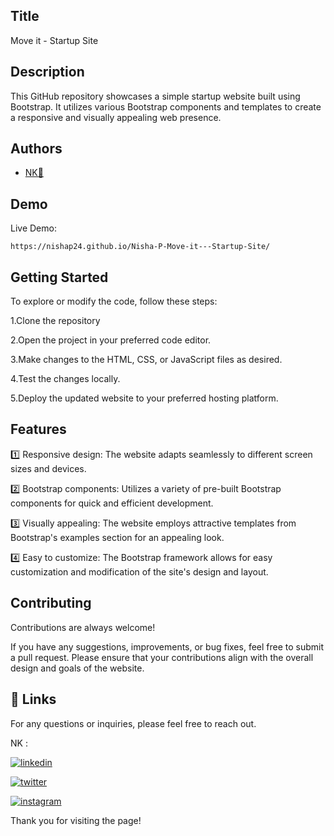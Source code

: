 ## Title

Move it - Startup Site
## Description 

This GitHub repository showcases a simple startup website built using Bootstrap. It utilizes various Bootstrap components and templates to create a responsive and visually appealing web presence.
## Authors

- [NK💛](https://www.github.com/nishap24) 


## Demo

Live Demo: 

    https://nishap24.github.io/Nisha-P-Move-it---Startup-Site/
    
## Getting Started

To explore or modify the code, follow these steps:

1.Clone the repository

2.Open the project in your preferred code editor.

3.Make changes to the HTML, CSS, or JavaScript files as desired.

4.Test the changes locally.

5.Deploy the updated website to your preferred hosting platform.


## Features

1️⃣  Responsive design: The website adapts seamlessly to different screen sizes and devices.

2️⃣  Bootstrap components: Utilizes a variety of pre-built Bootstrap components for quick and efficient development.

3️⃣  Visually appealing: The website employs attractive templates from Bootstrap's examples section for an appealing look.

4️⃣  Easy to customize: The Bootstrap framework allows for easy customization and modification of the site's design and layout.



## Contributing

Contributions are always welcome!

If you have any suggestions, improvements, or bug fixes, feel free to submit a pull request. Please ensure that your contributions align with the overall design and goals of the website. 


## 🔗 Links

For any questions or inquiries, please feel free to reach out. 

NK :

[![linkedin](https://img.shields.io/badge/linkedin-0A66C2?style=for-the-badge&logo=linkedin&logoColor=white)](https://www.linkedin.com/in/-nisha-p/)


[![twitter](https://img.shields.io/badge/twitter-1DA1F2?style=for-the-badge&logo=twitter&logoColor=white)](https://www.instagram.com/_nisha_2407_)

[![instagram](https://img.shields.io/badge/instagram-E4405F?style=for-the-badge&logo=instagram&logoColor=white)](https://instagram.com/_nisha_p_24)


Thank you for visiting the page!

